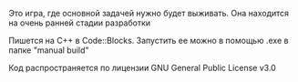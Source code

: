 Это игра, где основной задачей нужно будет выживать. Она находится на очень ранней стадии разработки

Пишется на C++ в Code::Blocks. Запустить ее можно в помощью .exe в папке "manual build"

Код распространяется по лицензии GNU General Public License v3.0